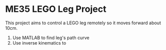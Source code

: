 # ME35 LEGO Leg Project

This project aims to control a LEGO leg remotely so it moves forward about 10cm.   
1. Use MATLAB to find leg's path curve   
2. Use inverse kinematics to 
